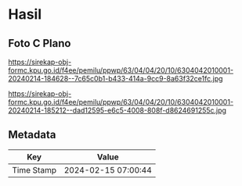 # Hasil

## Foto C Plano

https://sirekap-obj-formc.kpu.go.id/f4ee/pemilu/ppwp/63/04/04/20/10/6304042010001-20240214-184628--7c65c0b1-b433-414a-9cc9-8a63f32ce1fc.jpg

https://sirekap-obj-formc.kpu.go.id/f4ee/pemilu/ppwp/63/04/04/20/10/6304042010001-20240214-185212--dad12595-e6c5-4008-808f-d8624691255c.jpg


## Metadata

| Key        | Value               |
| ---------- | ------------------- |
| Time Stamp | 2024-02-15 07:00:44 |



